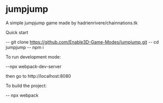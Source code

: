 # jumpjump
A simple jumpjump game made by hadrienrivere/chainnations.tk


Quick start

-- git clone https://github.com/Enable3D-Game-Modes/jumpjump.git
-- cd jumpjump
-- npm i 

To run development mode:

--npx webpack-dev-server

then go to http://localhost:8080

To build the project:

-- npx webpack

